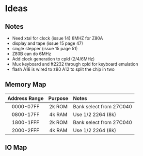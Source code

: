 # Ideas

## Notes
- Need xtal for clock (issue 14) 8MHZ for Z80A
- display and tape (issue 15 page 47)
- single stepper (issue 15 page 51)
- Z80B can do 6MHz
- Add clock generation to cpld (2/4/6MHz)
- Mux keyboard and ft2232 through cpld for keyboard emulation
- flash A18 is wired to z80 A12 to split the chip in two

## Memory Map
| Address Range | Purpose | Notes | 
|:-------------:|:-------------:|:-------------|
| 0000-07FF     | 2k ROM | Bank select from 27C040 |
| 0800-17FF     | 4k RAM | Use 1/2 2264 (8k) |
| 1800-1FFF     | 2k ROM | Bank select from 27C040 |
| 2000-2FFF     | 4k RAM | Use 1/2 2264 (8k) |

## IO Map
